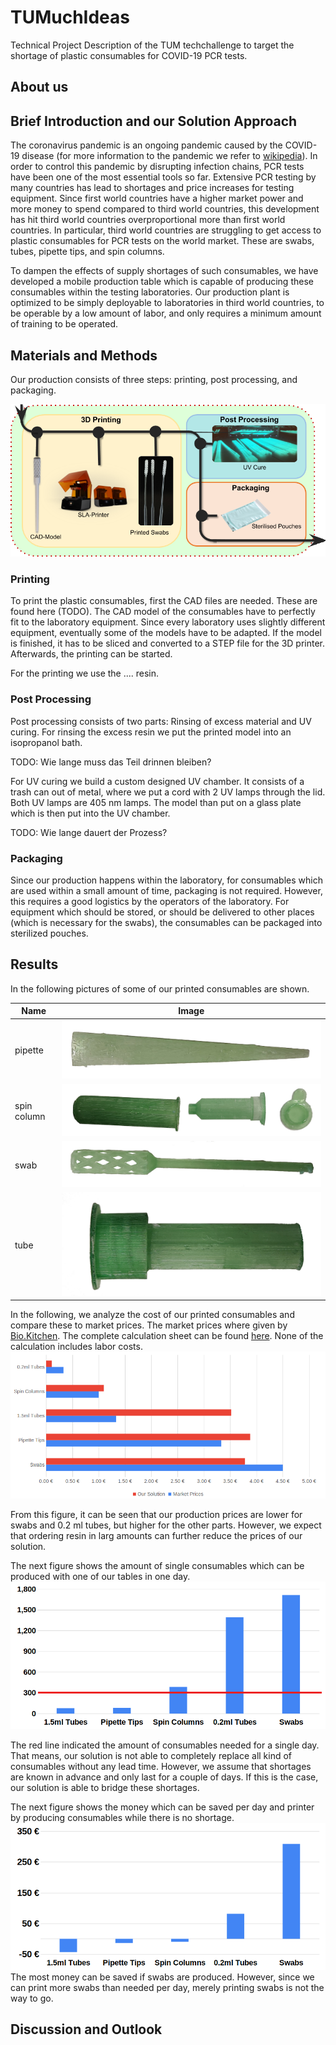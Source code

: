 # TUMuchIdeas
Technical Project Description of the TUM techchallenge to target the shortage of plastic consumables for COVID-19 PCR tests.

## About us

## Brief Introduction and our Solution Approach

The coronavirus pandemic is an ongoing pandemic caused by the COVID-19 disease (for more information to the pandemic we refer to [wikipedia](https://en.wikipedia.org/wiki/COVID-19_pandemic)).
In order to control this pandemic by disrupting infection chains, PCR tests have been one of the most essential tools so far.
Extensive PCR testing by many countries has lead to shortages and price increases for testing equipment.
Since first world countries have a higher market power and more money to spend compared to third world countries, this development has hit third world countries overproportional more than first world countries.
In particular, third world countries are struggling to get  access to plastic consumables for PCR tests on the world market. These are swabs, tubes, pipette tips, and spin columns.

To dampen the effects of supply shortages of such consumables, we have developed a mobile production table which is capable of producing these consumables within the testing laboratories. Our production plant is optimized to be simply deployable to laboratories in third world countries, to be operable by a low amount of labor, and only requires a minimum amount of training to be operated.


## Materials and Methods

Our production consists of three steps: printing, post processing, and packaging.

![production process](figures/production_process.png)

### Printing

To print the plastic consumables, first the CAD files are needed. These are found
here (TODO).
The CAD model of the consumables have to perfectly fit to the laboratory equipment.
Since every laboratory uses slightly different equipment, eventually some of the models
have to be adapted.
If the model is finished, it has to be sliced and converted to a STEP file for the 3D printer.
Afterwards, the printing can be started.

For the printing we use the .... resin.

### Post Processing

Post processing consists of two parts: Rinsing of excess material and UV curing.
For rinsing the excess resin we put the printed model into an isopropanol bath.

TODO: Wie lange muss das Teil drinnen bleiben?

For UV curing we build a custom designed UV chamber. It consists of a trash can out of metal,
where we put a cord with 2 UV lamps through the lid. Both UV lamps are 405 nm lamps.
The model than put on a glass plate which is then put into the UV chamber.

TODO: Wie lange dauert der Prozess?

### Packaging

Since our production happens within the laboratory, for consumables which are used within
a small amount of time, packaging is not required. However, this requires a good logistics
by the operators of the laboratory.
For equipment which should be stored, or should be delivered to other places (which is necessary for the swabs),
the consumables can be packaged into sterilized pouches.


## Results

In the following pictures of some of our printed consumables are shown.

| Name | Image |
|-----------------|---------------------------------|
| pipette | ![pipette](figures/printed_prototypes/pipette.jpg) |
| spin column | ![spin_column](figures/printed_prototypes/spin_column.jpg) |
| swab | ![swab](figures/printed_prototypes/swab.jpg) |
| tube | ![tube](figures/printed_prototypes/tube.jpg) |

In the following, we analyze the cost of our printed consumables and compare these to market prices. The market prices where given by [Bio.Kitchen](https://www.utum-bio-kitchen.de/). The complete calculation sheet can be found [here](data/TC_Calculation.xlsx). None of the calculation includes labor costs.
![price comparison](figures/graphs/price_comparison.png)

From this figure, it can be seen that our production prices are lower for swabs and 0.2 ml tubes, but higher for the other parts. However, we expect that ordering resin in larg amounts can further reduce the prices of our solution.

The next figure shows the amount of single consumables which can be produced with one of our tables in one day.
![producable](figures/graphs/producable_consumables_per_day_line.png)

The red line indicated the amount of consumables needed for a single day. That means, our solution is not able to completely replace all kind of consumables without any lead time. However, we assume that shortages are known in advance and only last for a couple of days. If this is the case, our solution is able to bridge these shortages.

The next figure shows the money which can be saved per day and printer by producing consumables while there is no shortage.
![money saved](figures/graphs/savings_per_day_and_printer.png)
The most money can be saved if swabs are produced. However, since we can print more swabs than needed per day, merely printing swabs is not the way to go.

## Discussion and Outlook
